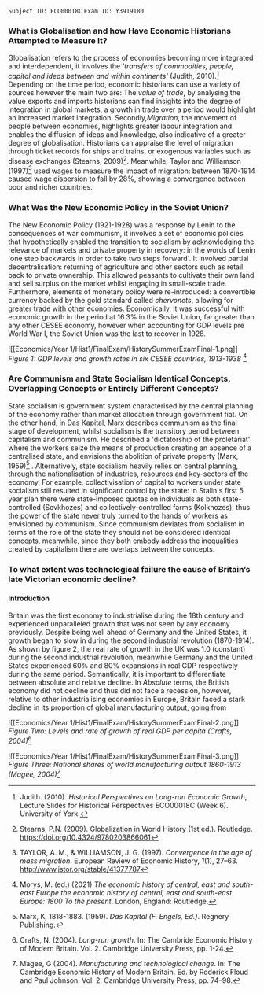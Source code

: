 `Subject ID: ECO00018C`
`Exam ID: Y3919180`

### What is Globalisation and how Have Economic Historians Attempted to Measure It?

Globalisation refers to the process of economies becoming more integrated and interdependent, it involves the *'transfers of commodities, people, capital and ideas between and within continents'* (Judith, 2010).[^1] Depending on the time period, economic historians can use a variety of sources however the main two are: The *value of trade*, by analysing the value exports and imports historians can find insights into the degree of integration in global markets, a growth in trade over a period would highlight an increased market integration. Secondly,*Migration*, the movement of people between economies, highlights greater labour integration and enables the diffusion of ideas and knowledge, also indicative of a greater degree of globalisation. Historians can appraise the level of migration through ticket records for ships and trains, or exogenous variables such as disease exchanges (Stearns, 2009)[^2]. Meanwhile, Taylor and Williamson (1997)[^3] used wages to measure the impact of migration: between 1870-1914 caused wage dispersion to fall by 28%, showing a convergence between poor and richer countries. 

### What Was the New Economic Policy in the Soviet Union?

The New Economic Policy (1921-1928) was a response by Lenin to the consequences of war communism, it involves a set of economic policies that hypothetically enabled the transition to socialism by acknowledging the relevance of markets and private property in recovery: in the words of Lenin 'one step backwards in order to take two steps forward'. It involved partial decentralisation: returning of agriculture and other sectors such as retail back to private ownership. This allowed peasants to cultivate their own land and sell surplus on the market whilst engaging in small-scale trade. Furthermore, elements of monetary policy were re-introduced: a convertible currency backed by the gold standard called *chervonets*, allowing for greater trade with other economies. Economically, it was successful with economic growth in the period at 16.3% in the Soviet Union, far greater than any other CESEE economy, however when accounting for GDP levels pre World War I, the Soviet Union was the last to recover in 1928. 

![[Economics/Year 1/Hist1/FinalExam/HistorySummerExamFinal-1.png]]
*Figure 1: GDP levels and growth rates in six CESEE countries, 1913-1938* [^4]

### Are Communism and State Socialism Identical Concepts, Overlapping Concepts or Entirely Different Concepts?

State socialism is government system characterised by the central planning of the economy rather than market allocation through government fiat. On the other hand, in Das Kapital, Marx describes communism as the final stage of development, whilst socialism is the transitory period between capitalism and communism. He described a 'dictatorship of the proletariat' where the workers seize the means of production creating an absence of a centralised state, and envisions the abolition of private property (Marx, 1959)[^5] . Alternatively, state socialism heavily relies on central planning, through the nationalisation of industries, resources and key-sectors of the economy. For example, collectivisation of capital to workers under state socialism still resulted in significant control by the state: In Stalin's first 5 year plan there were state-imposed quotas on individuals as both state-controlled (Sovkhozes) and collectively-controlled farms (Kolkhozes), thus the power of the state never truly turned to the hands of workers as envisioned by communism. Since communism deviates from socialism in terms of the role of the state they should not be considered identical concepts, meanwhile, since they both embody address the inequalities created by capitalism there are overlaps between the concepts.

### To what extent was technological failure the cause of Britain’s late Victorian economic decline?

#### Introduction

Britain was the first economy to industrialise during the 18th century and experienced unparalleled growth that was not seen by any economy previously. Despite being well ahead of Germany and the United States, it growth began to slow in during the second industrial revolution (1870-1914). As shown by figure 2, the real rate of growth in the UK was 1.0 (constant) during the second industrial revolution, meanwhile Germany and the United States experienced 60% and 80% expansions in real GDP respectively during the same period. Semantically, it is important to differentiate between absolute and relative decline. In *Absolute* terms, the British economy did not decline and thus did not face a recession, however, relative to other industrialising economies in Europe, Britain faced a stark decline in its proportion of global manufacturing output, going from   

![[Economics/Year 1/Hist1/FinalExam/HistorySummerExamFinal-2.png]]
*Figure Two: Levels and rate of growth of real GDP per capita (Crafts, 2004)[^6]*

![[Economics/Year 1/Hist1/FinalExam/HistorySummerExamFinal-3.png]]
*Figure Three: National shares of world manufacturing output 1860-1913 (Magee, 2004)[^7]*


[^1]: Judith. (2010). *Historical Perspectives on Long-run Economic Growth*, Lecture Slides for Historical Perspectives ECO00018C (Week 6). University of York. 
[^2]: Stearns, P.N. (2009). Globalization in World History (1st ed.). Routledge. https://doi.org/10.4324/9780203866061
[^3]: TAYLOR, A. M., & WILLIAMSON, J. G. (1997). *Convergence in the age of mass migration*. European Review of Economic History, _1_(1), 27–63. http://www.jstor.org/stable/41377787
[^4]: Morys, M. (ed.) (2021) _The economic history of central, east and south-east Europe the economic history of central, east and south-east Europe: 1800 To the present_. London, England: Routledge.
[^5]: Marx, K, 1818-1883. (1959). *Das Kapital (F. Engels, Ed.)*. Regnery Publishing.
[^6]: Crafts, N. (2004). *Long-run growth*. In: The Cambride Economic History of Modern Britain. Vol. 2. Cambridge University Press, pp. 1-24. 
[^7]: Magee, G (2004). *Manufacturing and technological change*. In: The  Cambridge Economic History of Modern Britain. Ed. by Roderick Floud and Paul Johnson. Vol. 2. Cambridge University Press, pp. 74–98.

